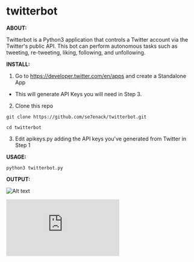 # twitterbot

**ABOUT:**

Twitterbot is a Python3 application that controls a Twitter account via the Twitter's public API. This bot can perform autonomous tasks such as tweeting, re-tweeting, liking, following, and unfollowing.

**INSTALL:**
1. Go to https://developer.twitter.com/en/apps and create a Standalone App
- This will generate API Keys you will need in Step 3.
2. Clone this repo

```git clone https://github.com/se7enack/twitterbot.git```

```cd twitterbot```

3. Edit apikeys.py adding the API keys you've generated from Twitter in Step 1


**USAGE:**

```python3 twitterbot.py```


**OUTPUT:**

![Alt text](https://github.com/se7enack/twitterbot/blob/main/!screencapture.png?raw=true "twitterbot")


![Alt text](https://counter3.stat.ovh/private/freecounterstat.php?c=d81el8l3cr2keca5th7fa8epdrrbnu3y "counter")
